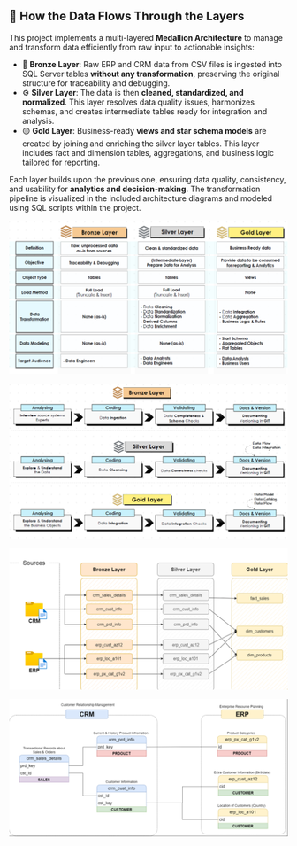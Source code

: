 ## 🔄 How the Data Flows Through the Layers

This project implements a multi-layered **Medallion Architecture** to manage and transform data efficiently from raw input to actionable insights:

- 🔹 **Bronze Layer**: Raw ERP and CRM data from CSV files is ingested into SQL Server tables **without any transformation**, preserving the original structure for traceability and debugging.
- ⚙️ **Silver Layer**: The data is then **cleaned, standardized, and normalized**. This layer resolves data quality issues, harmonizes schemas, and creates intermediate tables ready for integration and analysis.
- 🟡 **Gold Layer**: Business-ready **views and star schema models** are created by joining and enriching the silver layer tables. This layer includes fact and dimension tables, aggregations, and business logic tailored for reporting.

Each layer builds upon the previous one, ensuring data quality, consistency, and usability for **analytics and decision-making**. The transformation pipeline is visualized in the included architecture diagrams and modeled using SQL scripts within the project.





![Layers](https://github.com/Sonawane-Karan26/DataWareHouse_using_SQLServer/blob/main/datasets/Layers.PNG)

![Layers working](https://github.com/Sonawane-Karan26/DataWareHouse_using_SQLServer/blob/main/datasets/Layers_working.PNG)

![Data Flow](https://github.com/Sonawane-Karan26/DataWareHouse_using_SQLServer/blob/main/datasets/Data_flow.PNG)

![Data Integration](https://github.com/Sonawane-Karan26/DataWareHouse_using_SQLServer/blob/main/datasets/Data_integration.PNG)
